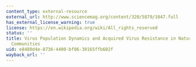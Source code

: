 ```yaml
---
content_type: external-resource
external_url: http://www.sciencemag.org/content/320/5879/1047.full
has_external_license_warning: true
license: https://en.wikipedia.org/wiki/All_rights_reserved
status: ''
title: Virus Population Dynamics and Acquired Virus Resistance in Natural Microbial
  Communities
uid: e8480d4e-8736-4400-bf06-30165ffb602f
wayback_url: ''
---
```

